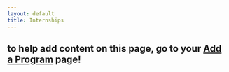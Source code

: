 ```yaml
---
layout: default
title: Internships
---
```


## to help add content on this page, go to your [Add a Program](add.md) page!